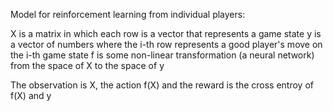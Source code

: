 

Model for reinforcement learning from individual players:

X is a matrix in which each row is a vector that represents a game state
y is a vector of numbers where the i-th row represents a good player's move on the i-th game state
f is some non-linear transformation (a neural network) from the space of X to the space of y

The observation is X, the action f(X) and the reward is the cross entroy of f(X) and y
